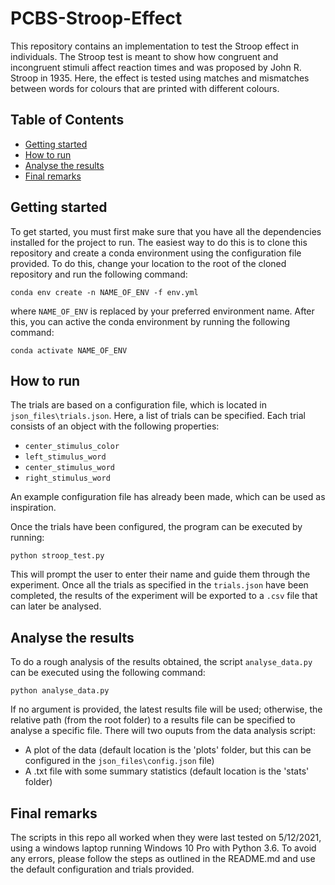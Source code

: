 # PCBS-Stroop-Effect
This repository contains an implementation to test the Stroop effect in individuals. The Stroop test is meant to show how congruent and incongruent stimuli affect reaction times and was proposed by John R. Stroop in 1935. Here, the effect is tested using matches and mismatches between words for colours that are printed with different colours.

## Table of Contents
- [Getting started](#getting-started)
- [How to run](#how-to-run)
- [Analyse the results](#analyse-the-results)
- [Final remarks](#final-remarks)


## Getting started
To get started, you must first make sure that you have all the dependencies installed for the project to run. The easiest way to do this is to clone this repository and create a conda environment using the configuration file provided. To do this, change your location to the root of the cloned repository and run the following command: 
```
conda env create -n NAME_OF_ENV -f env.yml
```

where ```NAME_OF_ENV``` is replaced by your preferred environment name. After this, you can active the conda environment by running the following command:
```
conda activate NAME_OF_ENV
```

## How to run
The trials are based on a configuration file, which is located in ```json_files\trials.json```. Here, a list of trials can be specified. Each trial consists of an object with the following properties: 

- ```center_stimulus_color```
- ```left_stimulus_word```
- ```center_stimulus_word```
- ```right_stimulus_word```

An example configuration file has already been made, which can be used as inspiration. 

Once the trials have been configured, the program can be executed by running:
```
python stroop_test.py
```

This will prompt the user to enter their name and guide them through the experiment. Once all the trials as specified in the ```trials.json``` have been completed, the results of the experiment will be exported to a ```.csv``` file that can later be analysed.

## Analyse the results
To do a rough analysis of the results obtained, the script ```analyse_data.py``` can be executed using the following command:

```
python analyse_data.py
```

If no argument is provided, the latest results file will be used; otherwise, the relative path (from the root folder) to a results file can be specified to analyse a specific file. There will two ouputs from the data analysis script: 

- A plot of the data (default location is the 'plots' folder, but this can be configured in the ```json_files\config.json``` file)
- A .txt file with some summary statistics (default location is the 'stats' folder)

## Final remarks
The scripts in this repo all worked when they were last tested on 5/12/2021, using a windows laptop running Windows 10 Pro with Python 3.6. To avoid any errors, please follow the steps as outlined in the README.md and use the default configuration and trials provided.
